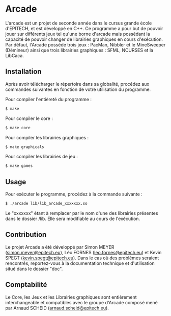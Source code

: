 # Arcade

L'arcade est un projet de seconde année dans le cursus grande école d'EPITECH, et est développé en C++. Ce programme a pour but de pouvoir jouer sur différents jeux tel qu'une borne d'arcade mais possédant la capacité de pouvoir changer de librairies graphiques en cours d'exécution.
Par défaut, l'Arcade possède trois jeux : PacMan, Nibbler et le MineSweeper (Démineur) ainsi que trois librairies graphiques : SFML, NCURSES et la LibCaca.

## Installation

Après avoir télécharger le répertoire dans sa globalité, procédez aux commandes suivantes en fonction de votre utilisation du programme.

Pour compiler l'entièreté du programme :
```bash
$ make
```

Pour compiler le core :
```bash
$ make core
```

Pour compiler les librairies graphiques :
```bash
$ make graphicals
```

Pour compiler les librairies de jeu :
```bash
$ make games
```

## Usage

Pour exécuter le programme, procédez à la commande suivante :

```bash
$ ./arcade lib/lib_arcade_xxxxxxx.so
```
Le "xxxxxxx" étant à remplacer par le nom d'une des librairies présentes dans le dossier /lib. Elle sera modifiable au cours de l'exécution.

## Contribution
Le projet Arcade a été développé par Simon MEYER (simon.meyer@epitech.eu), Léo FORNES (leo.fornes@epitech.eu) et Kevin SPEGT (kevin.spegt@epitech.eu).
Dans le cas où des problèmes seraient rencontrés, reportez-vous à la documentation technique et d'utilisation situé dans le dossier "doc".

## Comptabilité

Le Core, les Jeux et les Librairies graphiques sont entièrement interchangeable et compatibles avec le groupe d'Arcade composé mené par Arnaud SCHEID (arnaud.scheid@epitech.eu).
